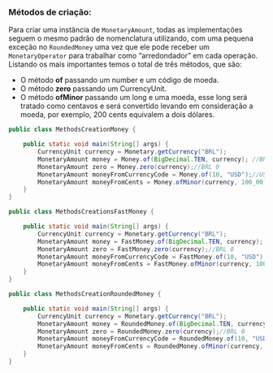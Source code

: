 ### Métodos de criação:


Para criar uma instância de ```MonetaryAmount```, todas as implementações seguem o mesmo padrão de nomenclatura utilizando, com uma pequena exceção no ```RoundedMoney``` uma vez que ele pode receber um ```MonetaryOperator``` para trabalhar como “arredondador” em cada operação. Listando os mais importantes temos o total de três métodos, que são:

* O método **of** passando um number e um código de moeda.
* O método **zero** passando um CurrencyUnit.
* O método **ofMinor** passando um long e uma moeda, esse long será tratado como centavos e será convertido levando em consideração a moeda, por exemplo, 200 cents equivalem a dois dólares.


```java
public class MethodsCreationMoney {

    public static void main(String[] args) {
        CurrencyUnit currency = Monetary.getCurrency("BRL");
        MonetaryAmount money = Money.of(BigDecimal.TEN, currency); //BRL 10
        MonetaryAmount zero = Money.zero(currency);//BRL 0
        MonetaryAmount moneyFromCurrencyCode = Money.of(10, "USD");//USD 10
        MonetaryAmount moneyFromCents = Money.ofMinor(currency, 100_00);//BRL 10
    }
}
```


```java
public class MethodsCreationsFastMoney {

    public static void main(String[] args) {
        CurrencyUnit currency = Monetary.getCurrency("BRL");
        MonetaryAmount money = FastMoney.of(BigDecimal.TEN, currency); //BRL 10
        MonetaryAmount zero = FastMoney.zero(currency);//BRL 0
        MonetaryAmount moneyFromCurrencyCode = FastMoney.of(10, "USD");//USD 10
        MonetaryAmount moneyFromCents = FastMoney.ofMinor(currency, 100_00);//BRL 10
    }
}
```


```java
public class MethodsCreationRoundedMoney {

    public static void main(String[] args) {
        CurrencyUnit currency = Monetary.getCurrency("BRL");
        MonetaryAmount money = RoundedMoney.of(BigDecimal.TEN, currency); //BRL 10
        MonetaryAmount zero = RoundedMoney.zero(currency);//BRL 0
        MonetaryAmount moneyFromCurrencyCode = RoundedMoney.of(10, "USD");//USD 10
        MonetaryAmount moneyFromCents = RoundedMoney.ofMinor(currency, 100_00);//BRL 10
    }
}
```
 




